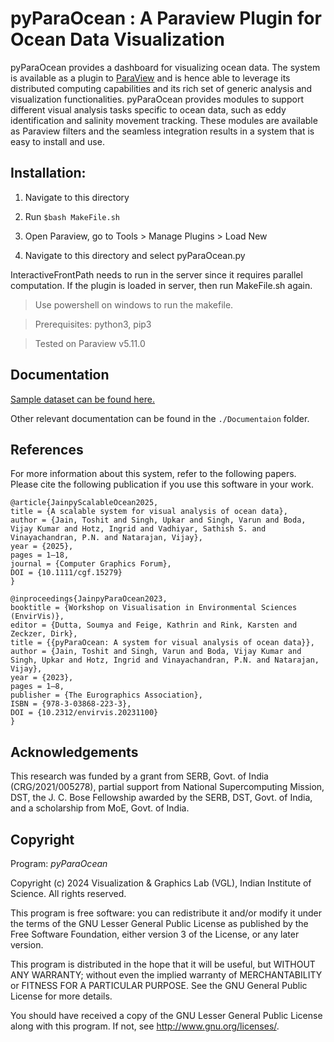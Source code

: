 # pyParaOcean : A Paraview Plugin for Ocean Data Visualization

pyParaOcean provides a dashboard for visualizing ocean data.
The system is available as a plugin to [ParaView](https://paraview.org/) and is hence able to leverage its distributed computing capabilities and its rich set of generic analysis and visualization functionalities. pyParaOcean provides modules to support different visual analysis tasks specific to ocean data, such as eddy identification and salinity movement tracking. These modules are available as Paraview filters and the seamless integration results in a system that is easy to install and use.


## Installation:

1. Navigate to this directory

1. Run ```$bash MakeFile.sh```

1. Open Paraview, go to Tools > Manage Plugins > Load New

1. Navigate to this directory and select pyParaOcean.py

InteractiveFrontPath needs to run in the server since it requires parallel computation. If the plugin is loaded in server, then run MakeFile.sh again.


> Use powershell on windows to run the makefile.

> Prerequisites: python3, pip3

> Tested on Paraview v5.11.0

## Documentation
[Sample dataset can be found here.](https://indianinstituteofscience-my.sharepoint.com/:f:/g/personal/vijayn_iisc_ac_in/Ehc8X74KBl1Au85q88AlBg8BcrOMEyW3FypTccIsjwfFrg?e=BzhyJ8)

Other relevant documentation can be found in the ```./Documentaion``` folder.

## References
For more information about this system, refer to the following papers. Please cite the following publication if you use this software in your work.

```
@article{JainpyScalableOcean2025, 
title = {A scalable system for visual analysis of ocean data}, 
author = {Jain, Toshit and Singh, Upkar and Singh, Varun and Boda, Vijay Kumar and Hotz, Ingrid and Vadhiyar, Sathish S. and Vinayachandran, P.N. and Natarajan, Vijay}, 
year = {2025},
pages = 1–18, 
journal = {Computer Graphics Forum}, 
DOI = {10.1111/cgf.15279} 
}
```

```
@inproceedings{JainpyParaOcean2023, 
booktitle = {Workshop on Visualisation in Environmental Sciences (EnvirVis)}, 
editor = {Dutta, Soumya and Feige, Kathrin and Rink, Karsten and Zeckzer, Dirk}, 
title = {{pyParaOcean: A system for visual analysis of ocean data}}, 
author = {Jain, Toshit and Singh, Varun and Boda, Vijay Kumar and Singh, Upkar and Hotz, Ingrid and Vinayachandran, P.N. and Natarajan, Vijay}, 
year = {2023},
pages = 1–8, 
publisher = {The Eurographics Association}, 
ISBN = {978-3-03868-223-3}, 
DOI = {10.2312/envirvis.20231100} 
}
```

## Acknowledgements
This research was funded by a grant from SERB, Govt. of India (CRG/2021/005278), partial support from National Supercomputing Mission, DST, the J. C. Bose Fellowship awarded by the SERB, DST, Govt. of India, and a scholarship from MoE, Govt. of India.

## Copyright
Program: *pyParaOcean*

Copyright (c) 2024 Visualization & Graphics Lab (VGL), Indian Institute of Science. All rights reserved.

This program is free software: you can redistribute it and/or modify
it under the terms of the GNU Lesser General Public License as published by
the Free Software Foundation, either version 3 of the License, or
any later version.

This program is distributed in the hope that it will be useful,
but WITHOUT ANY WARRANTY; without even the implied warranty of
MERCHANTABILITY or FITNESS FOR A PARTICULAR PURPOSE.  See the
GNU General Public License for more details.

You should have received a copy of the GNU Lesser General Public License
along with this program.  If not, see <http://www.gnu.org/licenses/>.

